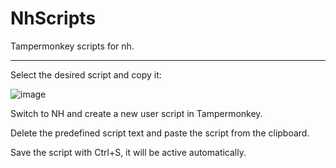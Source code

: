 # NhScripts
Tampermonkey scripts for nh.

***

Select the desired script and copy it:

![image](https://user-images.githubusercontent.com/107345625/175505044-c9bd32e0-cc8b-42f0-b1d0-bf5b39ead0be.png)

Switch to NH and create a new user script in Tampermonkey.

Delete the predefined script text and paste the script from the clipboard.

Save the script with Ctrl+S, it will be active automatically.
